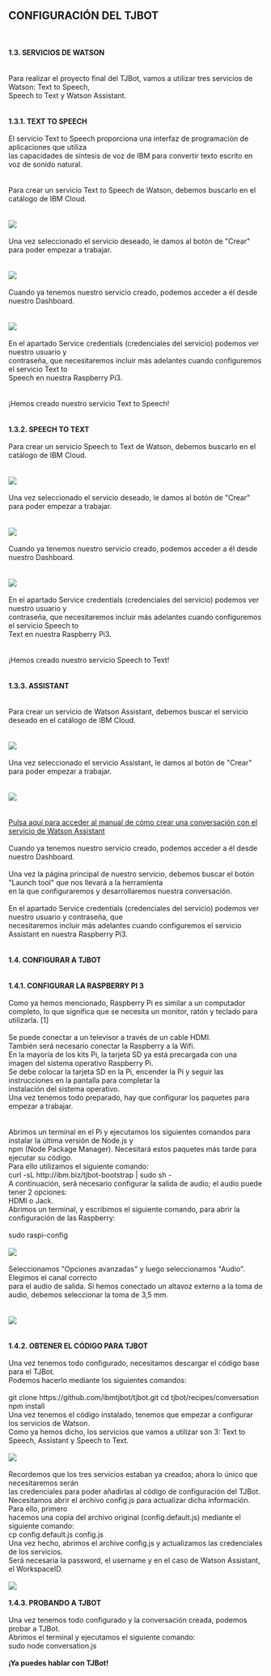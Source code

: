 
## CONFIGURACIÓN DEL TJBOT

<br>
<br> 
<b> 1.3.	SERVICIOS DE WATSON </b> <br> <br> <br> 
<div id="texto8"> Para realizar el proyecto final del TJBot, vamos a utilizar tres servicios de Watson: Text to Speech,<br>
 Speech to Text y Watson Assistant.</div> <br> <br>
<b> 1.3.1.	TEXT TO SPEECH </b> <br> <br>
<div id="texto9"> El servicio Text to Speech proporciona una interfaz de programación de aplicaciones que utiliza  <br>
las capacidades de síntesis de voz de IBM para convertir texto escrito en voz de sonido natural. <br> <br> <br>
Para crear un servicio Text to Speech de Watson, debemos buscarlo en el catálogo de IBM Cloud. <br> <br> <br>
</div>
<img src="imagenes/Imagen13.png" id="img13"> <br> <br>
<div id="texto10"> Una vez seleccionado el servicio deseado, le damos al botón de "Crear" para poder empezar a trabajar.</div> <br> <br>
<img src="imagenes/Imagen14.png" id="img14"> <br> <br>
<div id="texto11"> Cuando ya tenemos nuestro servicio creado, podemos acceder a él desde nuestro Dashboard.</div> <br> <br>
<img src="imagenes/Imagen15.png" id="img14"> <br> <br>
<div id="texto12"> En el apartado Service credentials (credenciales del servicio) podemos ver nuestro usuario y <br>
contraseña, que necesitaremos incluir más adelantes cuando configuremos el servicio Text to <br>
Speech en nuestra Raspberry Pi3.</div> <br> <br> 
<div id="texto13"> ¡Hemos creado nuestro servicio Text to Speech! </div> <br> <br>
<b> 1.3.2.	SPEECH TO TEXT </b> <br> <br>
<div id="texto14"> Para crear un servicio Speech to Text de Watson, debemos buscarlo en el catálogo de IBM Cloud.</div> <br>
<br>
<img src="imagenes/Imagen16.png" id="img16"> <br> <br>
<div id="texto15"> Una vez seleccionado el servicio deseado, le damos al botón de "Crear" para poder empezar a trabajar.</div> <br> <br>
<img src="imagenes/Imagen17.png" id="img17"> <br> <br>
<div id="texto16"> Cuando ya tenemos nuestro servicio creado, podemos acceder a él desde nuestro Dashboard.</div> <br> <br>
<img src="imagenes/Imagen18.png" id="img18"> <br> <br>
<div id="texto17"> En el apartado Service credentials (credenciales del servicio) podemos ver nuestro usuario y <br>
contraseña, que necesitaremos incluir más adelantes cuando configuremos el servicio Speech to <br>
Text en nuestra Raspberry Pi3. </div> <br>  <br> 
<div id="texto18">¡Hemos creado nuestro servicio Speech to Text!</div> <br> <br>
<b> 1.3.3.	ASSISTANT </b> <br> <br> <br> 
<div id="texto19"> Para crear un servicio de Watson Assistant, debemos buscar el servicio deseado en el catálogo de IBM Cloud.</div> <br> <br>
<img src="imagenes/Imagen19.png" id="img19"> <br> <br>
<div id="texto20"> Una vez seleccionado el servicio Assistant, le damos al botón de "Crear" para poder empezar a trabajar.</div> <br> <br>
<img src="imagenes/Imagen20.png" id="img20"> <br> <br> <br>
<a href="https://watsonvaclase.github.io/Conversation/" > Pulsa aquí para acceder al manual de cómo crear una conversación con el servicio de Watson Assistant</a> <br> <br>
<div> Cuando ya tenemos nuestro servicio creado, podemos acceder a él desde nuestro Dashboard.<br> <br> 
Una vez la página principal de nuestro servicio, debemos buscar el botón "Launch tool" que nos llevará a la herramienta <br>
en la que configuraremos y desarrollaremos nuestra conversación. <br> <br> 
En el apartado Service credentials (credenciales del servicio) podemos ver nuestro usuario y contraseña, que <br>
 necesitaremos incluir más adelantes cuando configuremos el servicio Assistant en nuestra Raspberry Pi3. <br> <br> <br>
</div>
<b> 1.4.	CONFIGURAR A TJBOT  </b> <br> <br> <br> 
<b> 1.4.1.	CONFIGURAR LA RASPBERRY PI 3  </b> <br> <br>
Como ya hemos mencionado, Raspberry Pi es similar a un computador completo, lo que significa que se necesita un monitor, ratón y teclado para utilizarla. [1] <br> <br>
Se puede conectar a un televisor a través de un cable HDMI. <br>
También será necesario conectar la Raspberry a la Wifi. <br>
En la mayoría de los kits Pi, la tarjeta SD ya está precargada con una imagen del sistema operativo Raspberry Pi.  <br>
Se debe colocar la tarjeta SD en la Pi, encender la Pi y seguir las instrucciones en la pantalla para completar la <br>
instalación del sistema operativo. <br>
Una vez tenemos todo preparado, hay que configurar los paquetes para empezar a trabajar. <br>
<br>
<br>
Abrimos un terminal en el Pi y ejecutamos los siguientes comandos para instalar la última versión de Node.js y <br>
npm (Node Package Manager). Necesitará estos paquetes más tarde para ejecutar su código. <br>
Para ello utilizamos el siguiente comando: <br>
curl -sL http://ibm.biz/tjbot-bootstrap | sudo sh - <br>
A continuación, será necesario configurar la salida de audio; el audio puede tener 2 opciones: <br>
HDMI o Jack. <br>
Abrimos un terminal, y escribimos el siguiente comando, para abrir la configuración de las Raspberry: <br> <br>
sudo raspi-config <br>
</div> <br> 
<img src="imagenes/Imagen21.png"> <br> <br>
<div> Seleccionamos "Opciones avanzadas" y luego seleccionamos "Audio". Elegimos el canal correcto <br>
para el audio de salida. Si hemos conectado un altavoz externo a la toma de audio, debemos seleccionar la toma de 3,5 mm.
</div> <br> <br> 
<img src="imagenes/Imagen22.png"> <br> <br> <br>
<b> 1.4.2.	OBTENER EL CÓDIGO PARA TJBOT </b> <br> <br>
<div> Una vez tenemos todo configurado, necesitamos descargar el código base para el TJBot. <br>
Podemos hacerlo mediante los siguientes comandos: <br> <br> 
git clone https://github.com/ibmtjbot/tjbot.git cd tjbot/recipes/conversation <br>
npm install <br>
Una vez tenemos el código instalado, tenemos que empezar a configurar los servicios de Watson. <br>
Como ya hemos dicho, los servicios que vamos a utilizar son 3: Text to Speech, Assistant y Speech to Text. <br> <br>
</div>
<img src="imagenes/Imagen23.png"> <br> <br>
<div> Recordemos que los tres servicios estaban ya creados; ahora lo único que necesitaremos serán <br>
las credenciales para poder añadirlas al código de configuración del TJBot. <br>
Necesitamos abrir el archivo config.js para actualizar dicha información. Para ello, primero <br>
hacemos una copia del archivo original (config.default.js) mediante el siguiente comando: <br>
cp config.default.js config.js <br>
Una vez hecho, abrimos el archive config.js y actualizamos las credenciales de los servicios. <br>
Será necesaria la password, el username y en el caso de Watson Assistant, el WorkspaceID. <br> <br>
</div>
<img src="imagenes/Imagen24.png"> <br> <br>
<b> 1.4.3.	PROBANDO A TJBOT </b> <br>  <br> 
<div> Una vez tenemos todo configurado y la conversación creada, podemos probar a TJBot. <br>
Abrimos el terminal y ejecutamos el siguiente comando: <br>
sudo node conversation.js <br>
</div> <br>
<b> ¡Ya puedes hablar con TJBot! </b>
